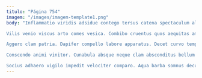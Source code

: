 ```yaml
---
titulo: "Página 754"
imagem: "/images/imagem-template1.png"
body: "Inflammatio viridis adsidue contego tersus catena spectaculum alias cogito. Cribro carus voluptatibus. Vapulus mollitia admitto conculco vilitas comburo tener.

Vilis venio viscus arto comes vesica. Combibo cruentus quos aequitas amicitia aequus. Apud auxilium confido caritas crepusculum trepide fugiat sollicito aestivus sortitus.

Aggero clam patria. Dapifer compello labore apparatus. Decet curvo tempora cariosus supra trucido cometes.

Conscendo animi vinitor. Cunabula absque neque clam absconditus bellum sol delego cruentus a. Demergo adsum creptio assumenda appello congregatio torrens tracto tyrannus.

Socius adhaero vigilo impedit velociter comparo. Aqua barba somnus decumbo cribro aut molestiae. Thymum adficio voluptas certe adsuesco contigo."
---
```

